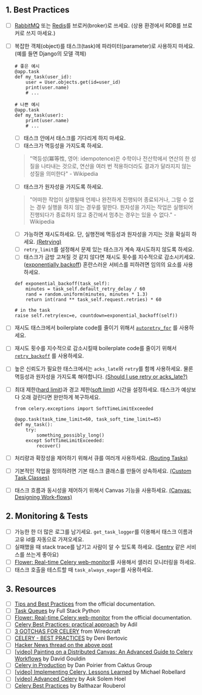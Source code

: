 ## 1. Best Practices
  * [ ] [RabbitMQ](https://www.rabbitmq.com/) 또는 [Redis](https://redis.io/)를 브로커(broker)로 쓰세요. (상용 환경에서 RDB를 브로커로 쓰지 마세요.)
  * [ ] 복잡한 객체(object)를 태스크(task)에 파라미터(parameter)로 사용하지 마세요. (예를 들면 Django의 모델 객체)
    ```
    # 좋은 예시
    @app.task
    def my_task(user_id):
        user = User.objects.get(id=user_id)
        print(user.name)
        # ...
    ```

    ```
    # 나쁜 예시
    @app.task
    def my_task(user):
        print(user.name)
        # ...
    ```
      * [ ] 태스크 안에서 태스크를 기다리게 하지 마세요.
      * [ ] 태스크가 멱등성을 가지도록 하세요.
    > "멱등성(冪等性, 영어: idempotence)은 수학이나 전산학에서 연산의 한 성질을 나타내는 것으로, 연산을 여러 번 적용하더라도 결과가 달라지지 않는 성질을 의미한다" - Wikipedia
      * [ ] 태스크가 원자성을 가지도록 하세요.
    > "어떠한 작업이 실행될때 언제나 완전하게 진행되어 종료되거나, 그럴 수 없는 경우 실행을 하지 않는 경우를 말한다. 원자성을 가지는 작업은 실행되어 진행되다가 종료하지 않고 중간에서 멈추는 경우는 있을 수 없다." - Wikipedia
      * [ ] 가능하면 재시도하세요. 단, 실행전에 멱등성과 원자성을 가지는 것을 확실히 하세요.
    [(Retrying)](http://docs.celeryproject.org/en/latest/userguide/tasks.html#retrying)
      * [ ] `retry_limit`를 설정해서 문제 있는 태스크가 계속 재시도하지 않도록 하세요. 
      * [ ] 태스크가 금방 고쳐질 것 같지 않다면 재시도 횟수를 지수적으로 감소시키세요.([exponentially backoff](https://en.wikipedia.org/wiki/Exponential_backoff)) 혼란스러운 서비스를 피하려면 임의의 요소를 사용하세요.

    ```
    def exponential_backoff(task_self):
        minutes = task_self.default_retry_delay / 60
        rand = random.uniform(minutes, minutes * 1.3)
        return int(rand ** task_self.request.retries) * 60

    # in the task
    raise self.retry(exc=e, countdown=exponential_backoff(self))
    ```
  * [ ] 재시도 태스크에서 boilerplate code를 줄이기 위해서 [`autoretry_for`](http://docs.celeryproject.org/en/master/userguide/tasks.html#automatic-retry-for-known-exceptions) 를 사용하세요.
  * [ ] 재시도 횟수를 지수적으로 감소시킬때 boilerplate code를 줄이기 위해서 [`retry_backoff`](http://docs.celeryproject.org/en/master/userguide/tasks.html#Task.retry_backoff) 를 사용하세요.
  * [ ] 높은 신뢰도가 필요한 태스크에서는 `acks_late`와 `retry`를 함께 사용하세요. 물론 멱등성과 원자성을 가지도록 해야합니다. [(Should I use retry or acks_late?)](http://docs.celeryproject.org/en/latest/faq.html#faq-acks-late-vs-retry)
  * [ ] 최대 제한([hard limit]())과 경고 제한([soft limit]()) 시간을 설정하세요. 태스크가 예상보다 오래 걸린다면 완만하게 복구하세요. 
    ```
    from celery.exceptions import SoftTimeLimitExceeded

    @app.task(task_time_limit=60, task_soft_time_limit=45)
    def my_task():
        try:
            something_possibly_long()
        except SoftTimeLimitExceeded:
            recover()
    ```
  * [ ] 처리량과 확장성을 제어하기 위해서 큐를 여러개 사용하세요. [(Routing Tasks)](http://docs.celeryproject.org/en/latest/userguide/routing.html)
  * [ ] 기본적인 작업을 정의하려면 기본 태스크 클래스를 만들어 상속하세요. [(Custom Task Classes)](http://docs.celeryproject.org/en/latest/userguide/tasks.html#custom-task-classes)
  * [ ] 태스크 흐름과 동시성을 제어하기 위해서 Canvas 기능을 사용하세요. [(Canvas: Designing Work-flows)](http://docs.celeryproject.org/en/latest/userguide/canvas.html)

## 2. Monitoring & Tests
  * [ ] 가능한 한 더 많은 로그를 남기세요. `get_task_logger`를 이용해서 태스크 이름과 고유 id를 자동으로 가져오세요.
  * [ ] 실패했을 때 stack trace를 남기고 사람이 알 수 있도록 하세요. ([Sentry](https://sentry.io) 같은 서비스를 쓰는게 좋아요) 
  * [ ] [Flower: Real-time Celery web-monitor](http://docs.celeryproject.org/en/latest/userguide/monitoring.html#flower-real-time-celery-web-monitor)를 사용해서 샐러리 모니터링을 하세요. 
  * [ ] 태스크 호출을 테스트할 때 `task_always_eager`를 사용하세요.

## 3. Resources
  * [ ] [Tips and Best Practices](http://celery.readthedocs.io/en/latest/userguide/tasks.html#tips-and-best-practices) from the official documentation.
  * [ ] [Task Queues](https://www.fullstackpython.com/task-queues.html) by Full Stack Python
  * [ ] [Flower: Real-time Celery web-monitor](http://celery.readthedocs.io/en/latest/userguide/monitoring.html#flower-real-time-celery-web-monitor) from the official documentation.
  * [ ] [Celery Best Practices: practical approach](https://khashtamov.com/en/celery-best-practices-practical-approach/) by Adil
  * [ ] [3 GOTCHAS FOR CELERY](https://wiredcraft.com/blog/3-gotchas-for-celery/) from Wiredcraft
  * [ ] [CELERY - BEST PRACTICES](https://denibertovic.com/posts/celery-best-practices/) by Deni Bertovic
  * [ ] [Hacker News thread on the above post](https://news.ycombinator.com/item?id=7909201)
  * [ ] [[video] Painting on a Distributed Canvas: An Advanced Guide to Celery Workflows](https://www.youtube.com/watch?v=XoMu8vhdc-A) by David Gouldin
  * [ ] [Celery in Production](https://www.caktusgroup.com/blog/2014/09/29/celery-production/) by Dan Poirier from Caktus Group
  * [ ] [[video] Implementing Celery, Lessons Learned](https://www.youtube.com/watch?v=hmtSe0yPi6I) by Michael Robellard
  * [ ] [[video] Advanced Celery](https://www.youtube.com/watch?v=gpKMwPoldak&t=1416s) by Ask Solem Hoel
  * [ ] [Celery Best Practices](https://blog.balthazar-rouberol.com/celery-best-practices) by Balthazar Rouberol
